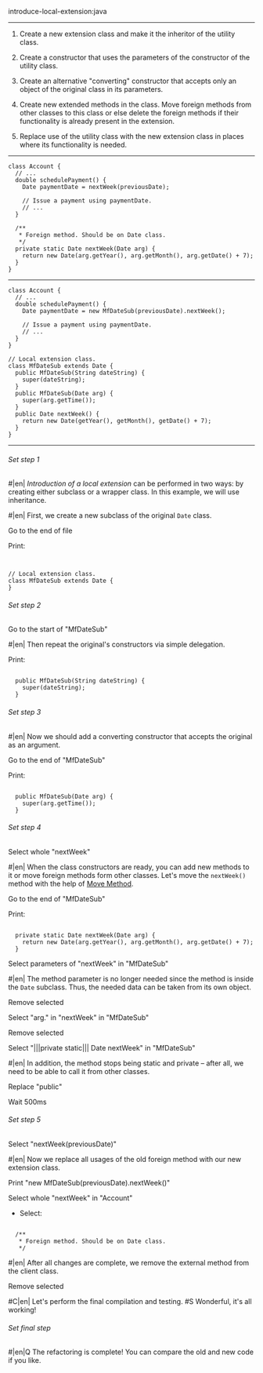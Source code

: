 introduce-local-extension:java

---


1. Create a new extension class and make it the inheritor of the utility class.



2. Create a constructor that uses the parameters of the constructor of the utility class.



3. Create an alternative "converting" constructor that accepts only an object of the original class in its parameters.


4. Create new extended methods in the class. Move foreign methods from other classes to this class or else delete the foreign methods if their functionality is already present in the extension.


5. Replace use of the utility class with the new extension class in places where its functionality is needed.




---

```
class Account {
  // ...
  double schedulePayment() {
    Date paymentDate = nextWeek(previousDate);

    // Issue a payment using paymentDate.
    // ...
  }

  /**
   * Foreign method. Should be on Date class.
   */
  private static Date nextWeek(Date arg) {
    return new Date(arg.getYear(), arg.getMonth(), arg.getDate() + 7);
  }
}
```

---

```
class Account {
  // ...
  double schedulePayment() {
    Date paymentDate = new MfDateSub(previousDate).nextWeek();

    // Issue a payment using paymentDate.
    // ...
  }
}

// Local extension class.
class MfDateSub extends Date {
  public MfDateSub(String dateString) {
    super(dateString);
  }
  public MfDateSub(Date arg) {
    super(arg.getTime());
  }
  public Date nextWeek() {
    return new Date(getYear(), getMonth(), getDate() + 7);
  }
}
```

---

###### Set step 1


#|en| *Introduction of a local extension*  can be performed in two ways: by creating either subclass or a wrapper class. In this example, we will use inheritance.


#|en| First, we create a new subclass of the original `Date` class.

Go to the end of file

Print:
```


// Local extension class.
class MfDateSub extends Date {
}
```

###### Set step 2

Go to the start of "MfDateSub"


#|en| Then repeat the original's constructors via simple delegation.

Print:
```

  public MfDateSub(String dateString) {
    super(dateString);
  }
```

###### Set step 3


#|en| Now we should add a converting constructor that accepts the original as an argument.

Go to the end of "MfDateSub"

Print:
```

  public MfDateSub(Date arg) {
    super(arg.getTime());
  }
```

###### Set step 4

Select whole "nextWeek"


#|en| When the class constructors are ready, you can add new methods to it or move foreign methods form other classes. Let's move the `nextWeek()` method with the help of <a href="/move-method">Move Method</a>.

Go to the end of "MfDateSub"

Print:
```

  private static Date nextWeek(Date arg) {
    return new Date(arg.getYear(), arg.getMonth(), arg.getDate() + 7);
  }
```

Select parameters of "nextWeek" in "MfDateSub"


#|en| The method parameter is no longer needed since the method is inside the `Date` subclass. Thus, the needed data can be taken from its own object.

Remove selected

Select "arg." in "nextWeek" in "MfDateSub"

Remove selected

Select "|||private static||| Date nextWeek" in "MfDateSub"


#|en| In addition, the method stops being static and private – after all, we need to be able to call it from other classes.

Replace "public"

Wait 500ms

###### Set step 5

Select "nextWeek(previousDate)"


#|en| Now we replace all usages of the old foreign method with our new extension class.

Print "new MfDateSub(previousDate).nextWeek()"

Select whole "nextWeek" in "Account"
+ Select:
```

  /**
   * Foreign method. Should be on Date class.
   */

```

#|en| After all changes are complete, we remove the external method from the client class.

Remove selected


#C|en| Let's perform the final compilation and testing.
#S Wonderful, it's all working!


###### Set final step


#|en|Q The refactoring is complete! You can compare the old and new code if you like.
